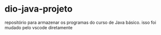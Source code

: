 # dio-java-projeto
repositório para armazenar os programas do curso de Java básico. isso foi mudado pelo vscode diretamente
